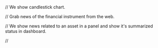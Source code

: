 // We show candlestick chart.

// Grab news of the financial instrument from the web.

// We show news related to an asset in a panel and show it's summarized status in dashboard.

// 
